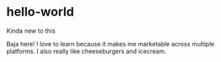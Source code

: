 # hello-world
Kinda new to this

Baja here! I love to learn because it makes me marketable across multiple platforms. I also really like cheeseburgers and icecream.
